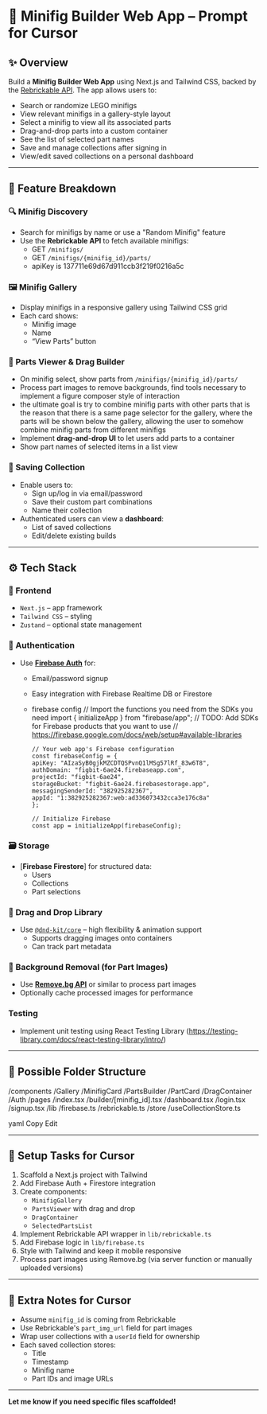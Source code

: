 # 🧱 Minifig Builder Web App – Prompt for Cursor

## ✨ Overview
Build a **Minifig Builder Web App** using Next.js and Tailwind CSS, backed by the [Rebrickable API](https://rebrickable.com/api/). The app allows users to:

- Search or randomize LEGO minifigs
- View relevant minifigs in a gallery-style layout
- Select a minifig to view all its associated parts
- Drag-and-drop parts into a custom container
- See the list of selected part names
- Save and manage collections after signing in
- View/edit saved collections on a personal dashboard

---

## 🧩 Feature Breakdown

### 🔍 Minifig Discovery
- Search for minifigs by name or use a "Random Minifig" feature
- Use the **Rebrickable API** to fetch available minifigs:
  - GET `/minifigs/`
  - GET `/minifigs/{minifig_id}/parts/`
  - apiKey is 137711e69d67d911ccb3f219f0216a5c

### 🖼️ Minifig Gallery
- Display minifigs in a responsive gallery using Tailwind CSS grid
- Each card shows:
  - Minifig image
  - Name
  - “View Parts” button

### 🧠 Parts Viewer & Drag Builder
- On minifig select, show parts from `/minifigs/{minifig_id}/parts/`
- Process part images to remove backgrounds, find tools necessary to implement a figure composer style of interaction
- the ultimate goal is try to combine minifig parts with other parts that is the reason that there is a same page selector for the gallery, where the parts will be shown below the gallery, allowing the user to somehow combine minifig parts from different minifigs
- Implement **drag-and-drop UI** to let users add parts to a container
- Show part names of selected items in a list view

### 💾 Saving Collection
- Enable users to:
  - Sign up/log in via email/password
  - Save their custom part combinations
  - Name their collection
- Authenticated users can view a **dashboard**:
  - List of saved collections
  - Edit/delete existing builds

---

## ⚙️ Tech Stack

### 🚀 Frontend
- `Next.js` – app framework
- `Tailwind CSS` – styling
- `Zustand` – optional state management

### 🔐 Authentication
- Use [**Firebase Auth**](https://firebase.google.com/products/auth) for:
  - Email/password signup
  - Easy integration with Firebase Realtime DB or Firestore
  - firebase config
        // Import the functions you need from the SDKs you need
        import { initializeApp } from "firebase/app";
        // TODO: Add SDKs for Firebase products that you want to use
        // https://firebase.google.com/docs/web/setup#available-libraries

        // Your web app's Firebase configuration
        const firebaseConfig = {
        apiKey: "AIzaSyB0gjkMZCDTQSPvnQ1lMSg57lRf_83w6T8",
        authDomain: "figbit-6ae24.firebaseapp.com",
        projectId: "figbit-6ae24",
        storageBucket: "figbit-6ae24.firebasestorage.app",
        messagingSenderId: "382925282367",
        appId: "1:382925282367:web:ad336073432cca3e176c8a"
        };

        // Initialize Firebase
        const app = initializeApp(firebaseConfig);

### 🗃️ Storage
- [**Firebase Firestore**] for structured data:
  - Users
  - Collections
  - Part selections

### 🧲 Drag and Drop Library
- Use [`@dnd-kit/core`](https://dndkit.com/) – high flexibility & animation support
  - Supports dragging images onto containers
  - Can track part metadata

### 🧼 Background Removal (for Part Images)
- Use [**Remove.bg API**](https://www.remove.bg/api) or similar to process part images
- Optionally cache processed images for performance


### Testing

 - Implement unit testing using React Testing Library (https://testing-library.com/docs/react-testing-library/intro/)
---

## 🧪 Possible Folder Structure

/components
/Gallery
/MinifigCard
/PartsBuilder
/PartCard
/DragContainer
/Auth
/pages
/index.tsx
/builder/[minifig_id].tsx
/dashboard.tsx
/login.tsx
/signup.tsx
/lib
/firebase.ts
/rebrickable.ts
/store
/useCollectionStore.ts

yaml
Copy
Edit

---

## 🔧 Setup Tasks for Cursor

1. Scaffold a Next.js project with Tailwind
2. Add Firebase Auth + Firestore integration
3. Create components:
   - `MinifigGallery`
   - `PartsViewer` with drag and drop
   - `DragContainer`
   - `SelectedPartsList`
4. Implement Rebrickable API wrapper in `lib/rebrickable.ts`
5. Add Firebase logic in `lib/firebase.ts`
6. Style with Tailwind and keep it mobile responsive
7. Process part images using Remove.bg (via server function or manually uploaded versions)

---

## 🧠 Extra Notes for Cursor
- Assume `minifig_id` is coming from Rebrickable
- Use Rebrickable's `part_img_url` field for part images
- Wrap user collections with a `userId` field for ownership
- Each saved collection stores:
  - Title
  - Timestamp
  - Minifig name
  - Part IDs and image URLs

---

**Let me know if you need specific files scaffolded!**